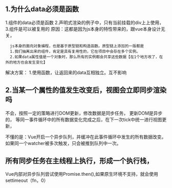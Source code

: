 ## 1.为什么data必须是函数
1.组件的data必须是函数
2.声明式渲染的例子中，只有当前挂载的div上上使用，
3.组件是可以被复用的
      原因：这都是因为js本身的特性带来的，跟vue本身设计无关，

      js本身的面向对象编程，也是基于原型链和构造函数。原型链上添加的一版都是
      1.我们抽离出来的组件，肯定是具有复用性的，它在项目中会存在多个实例。
      2.如果data属性值是一个对象时，那么所有的实例都会共享这些数据【在1个地方改了，在外的地方也会发生变化】
解决方案：
    1.使用函数，让返回来的data互相独立。互不影响

## 2.当某一个属性的值发生改变后，视图会立即同步渲染吗
不会，按照一定的策略进行DOM更新，修改数据是同步任务，
更新DOM是异步的，
等同一事件循环中的所有数据变化完成之后，在下一次tick中统一进行视图更新，

不懂的是：Vue开启一个异步队列，并缓冲在此事件循环中发生的所有数据改变。如果同一个watcher被多次触发，只会被推到队列中一次。
## 所有同步任务在主线程上执行，形成一个执行栈，
Vue内部对异步队列尝试使用Promise.then(),如果原生环境不支持，就会使用settimeout（fn，0）

